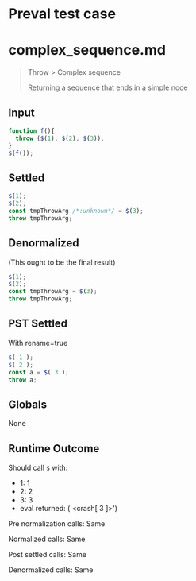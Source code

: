 # Preval test case

# complex_sequence.md

> Throw > Complex sequence
>
> Returning a sequence that ends in a simple node

## Input

`````js filename=intro
function f(){ 
  throw ($(1), $(2), $(3));
}
$(f());
`````


## Settled


`````js filename=intro
$(1);
$(2);
const tmpThrowArg /*:unknown*/ = $(3);
throw tmpThrowArg;
`````


## Denormalized
(This ought to be the final result)

`````js filename=intro
$(1);
$(2);
const tmpThrowArg = $(3);
throw tmpThrowArg;
`````


## PST Settled
With rename=true

`````js filename=intro
$( 1 );
$( 2 );
const a = $( 3 );
throw a;
`````


## Globals


None


## Runtime Outcome


Should call `$` with:
 - 1: 1
 - 2: 2
 - 3: 3
 - eval returned: ('<crash[ 3 ]>')

Pre normalization calls: Same

Normalized calls: Same

Post settled calls: Same

Denormalized calls: Same
